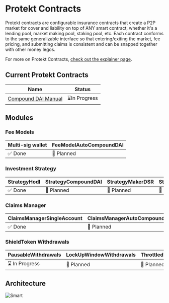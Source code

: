 # Protekt Contracts
Protekt contracts are configurable insurance contracts that create a P2P market for cover and liability on top of ANY smart contract, whether it's a lending pool, market making pool, staking pool, etc. Each contract conforms to the same generalizable interface so that entering/exiting the market, fee pricing, and submitting claims is consistent and can be snapped together with other money legos.

For more on Protekt Contracts, [check out the explainer page](./protektContracts/aboutProtektContracts.md).

## Current Protekt Contracts
| Name | Status |
|---------|----------|
|[Compound DAI Manual](./protektContracts/compound-DAI-manual.md)|⌛In Progress|

## Modules

### Fee Models
| Multi-sig wallet | FeeModelAutoCompoundDAI |
|---------|----------|
|✅ Done|📆 Planned|

### Investment Strategy
| StrategyHodl | StrategyCompoundDAI | StrategyMakerDSR | StrategyUniswapWETH |
|---------|---------|---------|---------|
|✅ Done|📆 Planned|📆 Planned|📆 Planned|

### Claims Manager
| ClaimsManagerSingleAccount | ClaimsManagerAutoCompoundDAI | ClaimsManagerNexusClaimsAssessor |
|---------|---------|---------|
|✅ Done|📆 Planned|📆 Planned|

### ShieldToken Withdrawals
| PausableWithdrawals | LockUpWindowWithdrawals | ThrottledWithdrawals | FeeWithdrawals |
|---------|---------|---------|---------|
|⌛ In Progress|📆 Planned|📆 Planned|📆 Planned|

## Architecture
![Smart](./img/smartContractArchitecture.png)